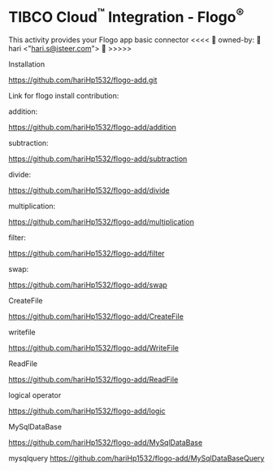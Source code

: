 # TIBCO Cloud<sup>&trade;</sup> Integration - Flogo<sup>&reg;</sup>

This activity provides your Flogo app basic connector <<<<    🤡 owned-by: 🤡 hari <"hari.s@isteer.com"> 🤡     >>>>>

Installation

https://github.com/hariHp1532/flogo-add.git

Link for flogo install contribution:

addition:			

https://github.com/hariHp1532/flogo-add/addition

subtraction:   

https://github.com/hariHp1532/flogo-add/subtraction

divide:      

https://github.com/hariHp1532/flogo-add/divide

multiplication: 

https://github.com/hariHp1532/flogo-add/multiplication

filter:

https://github.com/hariHp1532/flogo-add/filter

swap:

https://github.com/hariHp1532/flogo-add/swap


CreateFile

https://github.com/hariHp1532/flogo-add/CreateFile


writefile

https://github.com/hariHp1532/flogo-add/WriteFile


ReadFile

https://github.com/hariHp1532/flogo-add/ReadFile


logical operator

https://github.com/hariHp1532/flogo-add/logic


MySqlDataBase

https://github.com/hariHp1532/flogo-add/MySqlDataBase


mysqlquery
https://github.com/hariHp1532/flogo-add/MySqlDataBaseQuery
